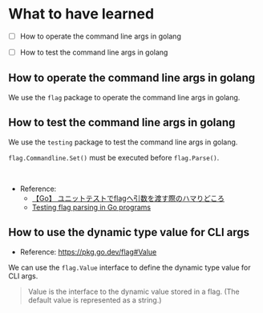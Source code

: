 # What to have learned

- [ ] How to operate the command line args in golang
- [ ] How to test the command line args in golang


## How to operate the command line args in golang

We use the `flag` package to operate the command line args in golang.


## How to test the command line args in golang

We use the `testing` package to test the command line args in golang.

`flag.Commandline.Set()` must be executed before `flag.Parse()`.

<br>

- Reference:
  - [【Go】 ユニットテストでflagへ引数を渡す際のハマりどころ](https://qiita.com/vengavengavnega/items/874212b929ba53ce2810)
  - [Testing flag parsing in Go programs](https://eli.thegreenplace.net/2020/testing-flag-parsing-in-go-programs/)


## How to use the dynamic type value for CLI args

- Reference: https://pkg.go.dev/flag#Value

We can use the `flag.Value` interface to define the dynamic type value for CLI args.

> Value is the interface to the dynamic value stored in a flag. (The default value is represented as a string.)
